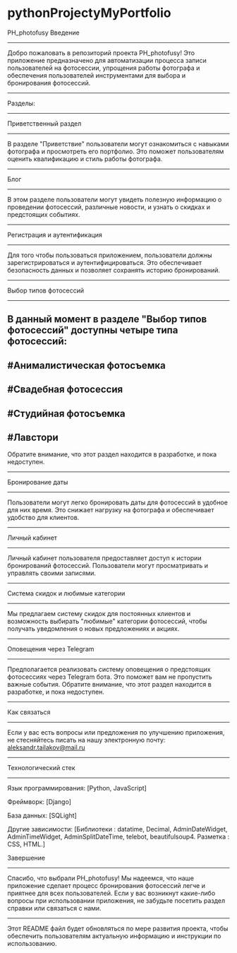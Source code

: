 # pythonProjectyMyPortfolio

PH_photofusy
Введение
______________________________________________________________________________________________________________________________________________________________________________________________________________________________________________________________________________
Добро пожаловать в репозиторий проекта PH_photofusy! Это приложение предназначено для автоматизации процесса записи пользователей на фотосессии, упрощения работы фотографа и обеспечения пользователей инструментами для выбора и бронирования фотосессий.
______________________________________________________________________________________________________________________________________________________________________________________________________________________________________________________________________________
Разделы:
______________________________________________________________________________________________________________________________________________________________________________________________________________________________________________________________________________
Приветственный раздел
______________________________________________________________________________________________________________________________________________________________________________________________________________________________________________________________________________
В разделе "Приветствие" пользователи могут ознакомиться с навыками фотографа и просмотреть его портфолио. Это поможет пользователям оценить квалификацию и стиль работы фотографа.
______________________________________________________________________________________________________________________________________________________________________________________________________________________________________________________________________________
Блог
______________________________________________________________________________________________________________________________________________________________________________________________________________________________________________________________________________
В этом разделе пользователи могут увидеть полезную информацию о проведении фотосессий, различные новости, и узнать о скидках и предстоящих событиях. 
______________________________________________________________________________________________________________________________________________________________________________________________________________________________________________________________________________
Регистрация и аутентификация
______________________________________________________________________________________________________________________________________________________________________________________________________________________________________________________________________________
Для того чтобы пользоваться приложением, пользователи должны зарегистрироваться и аутентифицироваться. Это обеспечивает безопасность данных и позволяет сохранять историю бронирований.
______________________________________________________________________________________________________________________________________________________________________________________________________________________________________________________________________________
Выбор типов фотосессий
______________________________________________________________________________________________________________________________________________________________________________________________________________________________________________________________________________
В данный момент в разделе "Выбор типов фотосессий" доступны четыре типа фотосессий:
-
#Анималистическая фотосъемка
-
#Свадебная фотосессия
-
#Студийная фотосъемка
-
#Лавстори
-
Обратите внимание, что этот раздел находится в разработке, и пока недоступен.
______________________________________________________________________________________________________________________________________________________________________________________________________________________________________________________________________________
Бронирование даты
______________________________________________________________________________________________________________________________________________________________________________________________________________________________________________________________________________
Пользователи могут легко бронировать даты для фотосессий в удобное для них время. Это снижает нагрузку на фотографа и обеспечивает удобство для клиентов.
______________________________________________________________________________________________________________________________________________________________________________________________________________________________________________________________________________
Личный кабинет
______________________________________________________________________________________________________________________________________________________________________________________________________________________________________________________________________________
Личный кабинет пользователя предоставляет доступ к истории бронирований фотосессий. Пользователи могут просматривать и управлять своими записями.
______________________________________________________________________________________________________________________________________________________________________________________________________________________________________________________________________________
Система скидок и любимые категории
______________________________________________________________________________________________________________________________________________________________________________________________________________________________________________________________________________
Мы предлагаем систему скидок для постоянных клиентов и возможность выбирать "любимые" категории фотосессий, чтобы получать уведомления о новых предложениях и акциях.
______________________________________________________________________________________________________________________________________________________________________________________________________________________________________________________________________________
Оповещения через Telegram 
______________________________________________________________________________________________________________________________________________________________________________________________________________________________________________________________________________
Предполагается реализовать систему оповещения о предстоящих фотосессиях через Telegram бота. Это поможет вам не пропустить важные события.
Обратите внимание, что этот раздел находится в разработке, и пока недоступен.
______________________________________________________________________________________________________________________________________________________________________________________________________________________________________________________________________________
Как связаться
______________________________________________________________________________________________________________________________________________________________________________________________________________________________________________________________________________
Если у вас есть вопросы или предложения по улучшению приложения, не стесняйтесь писать на нашу электронную почту: aleksandr.tailakov@mail.ru
______________________________________________________________________________________________________________________________________________________________________________________________________________________________________________________________________________
Технологический стек
______________________________________________________________________________________________________________________________________________________________________________________________________________________________________________________________________________
Язык программирования: [Python, JavaScript]

Фреймворк: [Django]

База данных: [SQLight]

Другие зависимости: [Библиотеки : datatime, Decimal, AdminDateWidget, AdminTimeWidget, AdminSplitDateTime, telebot, beautifulsoup4.
                     Разметка : CSS, HTML.]

Завершение
______________________________________________________________________________________________________________________________________________________________________________________________________________________________________________________________________________
Спасибо, что выбрали PH_photofusy! Мы надеемся, что наше приложение сделает процесс бронирования фотосессий легче и приятнее для всех пользователей. Если у вас возникнут какие-либо вопросы при использовании приложения, не забудьте посетить раздел справки или связаться с нами.
______________________________________________________________________________________________________________________________________________________________________________________________________________________________________________________________________________
Этот README файл будет обновляться по мере развития проекта, чтобы обеспечить пользователям актуальную информацию и инструкции по использованию.
